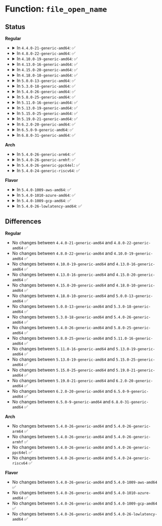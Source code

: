 # Function: <code>file_open_name</code>

## Status
<b>Regular</b>
<ul>
<li>
<details>
<summary>In <code>4.4.0-21-generic-amd64</code>: ✅</summary>

```c
struct file * file_open_name(struct filename * name, int flags, umode_t mode)
```

```json
{
  "name": "file_open_name",
  "collision_type": "Unique Global",
  "inline_type": "No",
  "funcs": [
    {
      "addr": 18446744071580988656,
      "name": "file_open_name",
      "external": true,
      "loc": "fs/open.c:971",
      "file": "fs/open.c",
      "inline": "seen, unknown",
      "caller_inline": [],
      "caller_func": [
        "kernel/acct.c:SyS_acct",
        "mm/swapfile.c:SyS_swapoff",
        "mm/swapfile.c:SyS_swapon",
        "fs/open.c:filp_open"
      ]
    }
  ],
  "symbols": [
    {
      "addr": 18446744071580988656,
      "name": "file_open_name",
      "section": ".text",
      "bind": "STB_GLOBAL",
      "size": 333
    }
  ]
}
```
</details>
</li>
<li>
<details>
<summary>In <code>4.8.0-22-generic-amd64</code>: ✅</summary>

```c
struct file * file_open_name(struct filename * name, int flags, umode_t mode)
```

```json
{
  "name": "file_open_name",
  "collision_type": "Unique Global",
  "inline_type": "No",
  "funcs": [
    {
      "addr": 18446744071581143600,
      "name": "file_open_name",
      "external": true,
      "loc": "fs/open.c:964",
      "file": "fs/open.c",
      "inline": "seen, unknown",
      "caller_inline": [],
      "caller_func": [
        "kernel/acct.c:SyS_acct",
        "mm/swapfile.c:SyS_swapon",
        "mm/swapfile.c:SyS_swapoff",
        "fs/open.c:filp_open"
      ]
    }
  ],
  "symbols": [
    {
      "addr": 18446744071581143600,
      "name": "file_open_name",
      "section": ".text",
      "bind": "STB_GLOBAL",
      "size": 308
    }
  ]
}
```
</details>
</li>
<li>
<details>
<summary>In <code>4.10.0-19-generic-amd64</code>: ✅</summary>

```c
struct file * file_open_name(struct filename * name, int flags, umode_t mode)
```

```json
{
  "name": "file_open_name",
  "collision_type": "Unique Global",
  "inline_type": "No",
  "funcs": [
    {
      "addr": 18446744071581218784,
      "name": "file_open_name",
      "external": true,
      "loc": "fs/open.c:981",
      "file": "fs/open.c",
      "inline": "seen, unknown",
      "caller_inline": [],
      "caller_func": [
        "kernel/acct.c:SyS_acct",
        "mm/swapfile.c:SyS_swapon",
        "mm/swapfile.c:SyS_swapoff",
        "fs/open.c:filp_open"
      ]
    }
  ],
  "symbols": [
    {
      "addr": 18446744071581218784,
      "name": "file_open_name",
      "section": ".text",
      "bind": "STB_GLOBAL",
      "size": 308
    }
  ]
}
```
</details>
</li>
<li>
<details>
<summary>In <code>4.13.0-16-generic-amd64</code>: ✅</summary>

```c
struct file * file_open_name(struct filename * name, int flags, umode_t mode)
```

```json
{
  "name": "file_open_name",
  "collision_type": "Unique Global",
  "inline_type": "No",
  "funcs": [
    {
      "addr": 18446744071581265728,
      "name": "file_open_name",
      "external": true,
      "loc": "fs/open.c:987",
      "file": "fs/open.c",
      "inline": "seen, unknown",
      "caller_inline": [],
      "caller_func": [
        "kernel/acct.c:SyS_acct",
        "mm/swapfile.c:SyS_swapon",
        "mm/swapfile.c:SyS_swapoff",
        "fs/open.c:filp_open"
      ]
    }
  ],
  "symbols": [
    {
      "addr": 18446744071581265728,
      "name": "file_open_name",
      "section": ".text",
      "bind": "STB_GLOBAL",
      "size": 377
    }
  ]
}
```
</details>
</li>
<li>
<details>
<summary>In <code>4.15.0-20-generic-amd64</code>: ✅</summary>

```c
struct file * file_open_name(struct filename * name, int flags, umode_t mode)
```

```json
{
  "name": "file_open_name",
  "collision_type": "Unique Global",
  "inline_type": "No",
  "funcs": [
    {
      "addr": 18446744071581404864,
      "name": "file_open_name",
      "external": true,
      "loc": "fs/open.c:987",
      "file": "fs/open.c",
      "inline": "seen, unknown",
      "caller_inline": [],
      "caller_func": [
        "kernel/acct.c:SyS_acct",
        "mm/swapfile.c:SYSC_swapon",
        "mm/swapfile.c:SYSC_swapoff",
        "fs/open.c:filp_open"
      ]
    }
  ],
  "symbols": [
    {
      "addr": 18446744071581404864,
      "name": "file_open_name",
      "section": ".text",
      "bind": "STB_GLOBAL",
      "size": 377
    }
  ]
}
```
</details>
</li>
<li>
<details>
<summary>In <code>4.18.0-10-generic-amd64</code>: ✅</summary>

```c
struct file * file_open_name(struct filename * name, int flags, umode_t mode)
```

```json
{
  "name": "file_open_name",
  "collision_type": "Unique Global",
  "inline_type": "No",
  "funcs": [
    {
      "addr": 18446744071581559648,
      "name": "file_open_name",
      "external": true,
      "loc": "fs/open.c:1029",
      "file": "fs/open.c",
      "inline": "seen, unknown",
      "caller_inline": [],
      "caller_func": [
        "kernel/acct.c:acct_on",
        "mm/swapfile.c:__do_sys_swapon",
        "mm/swapfile.c:__do_sys_swapoff",
        "fs/open.c:filp_open"
      ]
    }
  ],
  "symbols": [
    {
      "addr": 18446744071581559648,
      "name": "file_open_name",
      "section": ".text",
      "bind": "STB_GLOBAL",
      "size": 309
    }
  ]
}
```
</details>
</li>
<li>
<details>
<summary>In <code>5.0.0-13-generic-amd64</code>: ✅</summary>

```c
struct file * file_open_name(struct filename * name, int flags, umode_t mode)
```

```json
{
  "name": "file_open_name",
  "collision_type": "Unique Global",
  "inline_type": "No",
  "funcs": [
    {
      "addr": 18446744071581644800,
      "name": "file_open_name",
      "external": true,
      "loc": "fs/open.c:1016",
      "file": "fs/open.c",
      "inline": "seen, unknown",
      "caller_inline": [],
      "caller_func": [
        "kernel/acct.c:acct_on",
        "mm/swapfile.c:__do_sys_swapon",
        "mm/swapfile.c:__do_sys_swapoff",
        "fs/open.c:filp_open"
      ]
    }
  ],
  "symbols": [
    {
      "addr": 18446744071581644800,
      "name": "file_open_name",
      "section": ".text",
      "bind": "STB_GLOBAL",
      "size": 309
    }
  ]
}
```
</details>
</li>
<li>
<details>
<summary>In <code>5.3.0-18-generic-amd64</code>: ✅</summary>

```c
struct file * file_open_name(struct filename * name, int flags, umode_t mode)
```

```json
{
  "name": "file_open_name",
  "collision_type": "Unique Global",
  "inline_type": "No",
  "funcs": [
    {
      "addr": 18446744071581761536,
      "name": "file_open_name",
      "external": true,
      "loc": "fs/open.c:1036",
      "file": "fs/open.c",
      "inline": "seen, unknown",
      "caller_inline": [],
      "caller_func": [
        "kernel/acct.c:acct_on",
        "mm/swapfile.c:__do_sys_swapon",
        "mm/swapfile.c:__do_sys_swapoff",
        "fs/open.c:filp_open"
      ]
    }
  ],
  "symbols": [
    {
      "addr": 18446744071581761536,
      "name": "file_open_name",
      "section": ".text",
      "bind": "STB_GLOBAL",
      "size": 316
    }
  ]
}
```
</details>
</li>
<li>
<details>
<summary>In <code>5.4.0-26-generic-amd64</code>: ✅</summary>

```c
struct file * file_open_name(struct filename * name, int flags, umode_t mode)
```

```json
{
  "name": "file_open_name",
  "collision_type": "Unique Global",
  "inline_type": "No",
  "funcs": [
    {
      "addr": 18446744071581833744,
      "name": "file_open_name",
      "external": true,
      "loc": "fs/open.c:1041",
      "file": "fs/open.c",
      "inline": "seen, unknown",
      "caller_inline": [],
      "caller_func": [
        "kernel/acct.c:acct_on",
        "mm/swapfile.c:__do_sys_swapon",
        "mm/swapfile.c:__do_sys_swapoff",
        "fs/open.c:filp_open"
      ]
    }
  ],
  "symbols": [
    {
      "addr": 18446744071581833744,
      "name": "file_open_name",
      "section": ".text",
      "bind": "STB_GLOBAL",
      "size": 316
    }
  ]
}
```
</details>
</li>
<li>
<details>
<summary>In <code>5.8.0-25-generic-amd64</code>: ✅</summary>

```c
struct file * file_open_name(struct filename * name, int flags, umode_t mode)
```

```json
{
  "name": "file_open_name",
  "collision_type": "Unique Global",
  "inline_type": "No",
  "funcs": [
    {
      "addr": 18446744071582056944,
      "name": "file_open_name",
      "external": true,
      "loc": "fs/open.c:1118",
      "file": "fs/open.c",
      "inline": "seen, unknown",
      "caller_inline": [],
      "caller_func": [
        "kernel/acct.c:acct_on",
        "mm/swapfile.c:__do_sys_swapon",
        "mm/swapfile.c:__do_sys_swapoff",
        "fs/open.c:filp_open"
      ]
    }
  ],
  "symbols": [
    {
      "addr": 18446744071582056944,
      "name": "file_open_name",
      "section": ".text",
      "bind": "STB_GLOBAL",
      "size": 416
    }
  ]
}
```
</details>
</li>
<li>
<details>
<summary>In <code>5.11.0-16-generic-amd64</code>: ✅</summary>

```c
struct file * file_open_name(struct filename * name, int flags, umode_t mode)
```

```json
{
  "name": "file_open_name",
  "collision_type": "Unique Global",
  "inline_type": "No",
  "funcs": [
    {
      "addr": 18446744071582106800,
      "name": "file_open_name",
      "external": true,
      "loc": "fs/open.c:1111",
      "file": "fs/open.c",
      "inline": "seen, unknown",
      "caller_inline": [],
      "caller_func": [
        "kernel/acct.c:acct_on",
        "mm/swapfile.c:__do_sys_swapon",
        "mm/swapfile.c:__do_sys_swapoff",
        "fs/open.c:filp_open"
      ]
    }
  ],
  "symbols": [
    {
      "addr": 18446744071582106800,
      "name": "file_open_name",
      "section": ".text",
      "bind": "STB_GLOBAL",
      "size": 416
    }
  ]
}
```
</details>
</li>
<li>
<details>
<summary>In <code>5.13.0-19-generic-amd64</code>: ✅</summary>

```c
struct file * file_open_name(struct filename * name, int flags, umode_t mode)
```

```json
{
  "name": "file_open_name",
  "collision_type": "Unique Global",
  "inline_type": "No",
  "funcs": [
    {
      "addr": 18446744071582131744,
      "name": "file_open_name",
      "external": true,
      "loc": "fs/open.c:1133",
      "file": "fs/open.c",
      "inline": "seen, unknown",
      "caller_inline": [],
      "caller_func": [
        "kernel/acct.c:acct_on",
        "mm/swapfile.c:__do_sys_swapon",
        "mm/swapfile.c:__do_sys_swapoff",
        "mm/huge_memory.c:split_huge_pages_in_file",
        "fs/open.c:filp_open"
      ]
    }
  ],
  "symbols": [
    {
      "addr": 18446744071582131744,
      "name": "file_open_name",
      "section": ".text",
      "bind": "STB_GLOBAL",
      "size": 414
    }
  ]
}
```
</details>
</li>
<li>
<details>
<summary>In <code>5.15.0-25-generic-amd64</code>: ✅</summary>

```c
struct file * file_open_name(struct filename * name, int flags, umode_t mode)
```

```json
{
  "name": "file_open_name",
  "collision_type": "Unique Global",
  "inline_type": "No",
  "funcs": [
    {
      "addr": 18446744071582448400,
      "name": "file_open_name",
      "external": true,
      "loc": "fs/open.c:1151",
      "file": "fs/open.c",
      "inline": "seen, unknown",
      "caller_inline": [],
      "caller_func": [
        "kernel/acct.c:acct_on",
        "mm/swapfile.c:__do_sys_swapon",
        "mm/swapfile.c:__do_sys_swapoff",
        "mm/huge_memory.c:split_huge_pages_in_file",
        "fs/open.c:filp_open"
      ]
    }
  ],
  "symbols": [
    {
      "addr": 18446744071582448400,
      "name": "file_open_name",
      "section": ".text",
      "bind": "STB_GLOBAL",
      "size": 414
    }
  ]
}
```
</details>
</li>
<li>
<details>
<summary>In <code>5.19.0-21-generic-amd64</code>: ✅</summary>

```c
struct file * file_open_name(struct filename * name, int flags, umode_t mode)
```

```json
{
  "name": "file_open_name",
  "collision_type": "Unique Global",
  "inline_type": "No",
  "funcs": [
    {
      "addr": 18446744071582966880,
      "name": "file_open_name",
      "external": true,
      "loc": "fs/open.c:1216",
      "file": "fs/open.c",
      "inline": "seen, unknown",
      "caller_inline": [],
      "caller_func": [
        "kernel/acct.c:acct_on",
        "mm/swapfile.c:__do_sys_swapon",
        "mm/swapfile.c:__do_sys_swapoff",
        "mm/huge_memory.c:split_huge_pages_in_file",
        "fs/open.c:filp_open"
      ]
    }
  ],
  "symbols": [
    {
      "addr": 18446744071582966880,
      "name": "file_open_name",
      "section": ".text",
      "bind": "STB_GLOBAL",
      "size": 448
    }
  ]
}
```
</details>
</li>
<li>
<details>
<summary>In <code>6.2.0-20-generic-amd64</code>: ✅</summary>

```c
struct file * file_open_name(struct filename * name, int flags, umode_t mode)
```

```json
{
  "name": "file_open_name",
  "collision_type": "Unique Global",
  "inline_type": "No",
  "funcs": [
    {
      "addr": 18446744071583526048,
      "name": "file_open_name",
      "external": true,
      "loc": "fs/open.c:1248",
      "file": "fs/open.c",
      "inline": "seen, unknown",
      "caller_inline": [],
      "caller_func": [
        "kernel/acct.c:acct_on",
        "mm/swapfile.c:__do_sys_swapon",
        "mm/swapfile.c:__do_sys_swapoff",
        "mm/huge_memory.c:split_huge_pages_in_file",
        "fs/open.c:filp_open"
      ]
    }
  ],
  "symbols": [
    {
      "addr": 18446744071583526048,
      "name": "file_open_name",
      "section": ".text",
      "bind": "STB_GLOBAL",
      "size": 448
    }
  ]
}
```
</details>
</li>
<li>
<details>
<summary>In <code>6.5.0-9-generic-amd64</code>: ✅</summary>

```c
struct file * file_open_name(struct filename * name, int flags, umode_t mode)
```

```json
{
  "name": "file_open_name",
  "collision_type": "Unique Global",
  "inline_type": "No",
  "funcs": [
    {
      "addr": 18446744071583741472,
      "name": "file_open_name",
      "external": true,
      "loc": "fs/open.c:1345",
      "file": "fs/open.c",
      "inline": "seen, unknown",
      "caller_inline": [],
      "caller_func": [
        "kernel/acct.c:acct_on",
        "mm/swapfile.c:__do_sys_swapon",
        "mm/swapfile.c:__do_sys_swapoff",
        "mm/huge_memory.c:split_huge_pages_in_file",
        "fs/open.c:filp_open"
      ]
    }
  ],
  "symbols": [
    {
      "addr": 18446744071583741472,
      "name": "file_open_name",
      "section": ".text",
      "bind": "STB_GLOBAL",
      "size": 388
    }
  ]
}
```
</details>
</li>
<li>
<details>
<summary>In <code>6.8.0-31-generic-amd64</code>: ✅</summary>

```c
struct file * file_open_name(struct filename * name, int flags, umode_t mode)
```

```json
{
  "name": "file_open_name",
  "collision_type": "Unique Global",
  "inline_type": "No",
  "funcs": [
    {
      "addr": 18446744071583943360,
      "name": "file_open_name",
      "external": true,
      "loc": "fs/open.c:1342",
      "file": "fs/open.c",
      "inline": "seen, unknown",
      "caller_inline": [],
      "caller_func": [
        "kernel/acct.c:acct_on",
        "mm/swapfile.c:__do_sys_swapon",
        "mm/swapfile.c:__do_sys_swapoff",
        "mm/huge_memory.c:split_huge_pages_in_file",
        "fs/open.c:filp_open"
      ]
    }
  ],
  "symbols": [
    {
      "addr": 18446744071583943360,
      "name": "file_open_name",
      "section": ".text",
      "bind": "STB_GLOBAL",
      "size": 388
    }
  ]
}
```
</details>
</li>
</ul>
<b>Arch</b>
<ul>
<li>
<details>
<summary>In <code>5.4.0-26-generic-arm64</code>: ✅</summary>

```c
struct file * file_open_name(struct filename * name, int flags, umode_t mode)
```

```json
{
  "name": "file_open_name",
  "collision_type": "Unique Global",
  "inline_type": "No",
  "funcs": [
    {
      "addr": 18446603336493297008,
      "name": "file_open_name",
      "external": true,
      "loc": "fs/open.c:1041",
      "file": "fs/open.c",
      "inline": "seen, unknown",
      "caller_inline": [],
      "caller_func": [
        "kernel/acct.c:__arm64_sys_acct",
        "mm/swapfile.c:__do_sys_swapon",
        "mm/swapfile.c:__do_sys_swapoff",
        "fs/open.c:filp_open"
      ]
    }
  ],
  "symbols": [
    {
      "addr": 18446603336493297008,
      "name": "file_open_name",
      "section": ".text",
      "bind": "STB_GLOBAL",
      "size": 336
    }
  ]
}
```
</details>
</li>
<li>
<details>
<summary>In <code>5.4.0-26-generic-armhf</code>: ✅</summary>

```c
struct file * file_open_name(struct filename * name, int flags, umode_t mode)
```

```json
{
  "name": "file_open_name",
  "collision_type": "Unique Global",
  "inline_type": "No",
  "funcs": [
    {
      "addr": 3226900096,
      "name": "file_open_name",
      "external": true,
      "loc": "fs/open.c:1041",
      "file": "fs/open.c",
      "inline": "seen, unknown",
      "caller_inline": [],
      "caller_func": [
        "kernel/acct.c:__se_sys_acct",
        "mm/swapfile.c:__do_sys_swapon",
        "mm/swapfile.c:__do_sys_swapoff",
        "fs/open.c:filp_open"
      ]
    }
  ],
  "symbols": [
    {
      "addr": 3226900096,
      "name": "file_open_name",
      "section": ".text",
      "bind": "STB_GLOBAL",
      "size": 344
    }
  ]
}
```
</details>
</li>
<li>
<details>
<summary>In <code>5.4.0-26-generic-ppc64el</code>: ✅</summary>

```c
struct file * file_open_name(struct filename * name, int flags, umode_t mode)
```

```json
{
  "name": "file_open_name",
  "collision_type": "Unique Global",
  "inline_type": "No",
  "funcs": [
    {
      "addr": 13835058055286835952,
      "name": "file_open_name",
      "external": true,
      "loc": "fs/open.c:1041",
      "file": "fs/open.c",
      "inline": "seen, unknown",
      "caller_inline": [],
      "caller_func": [
        "kernel/acct.c:__se_sys_acct",
        "mm/swapfile.c:__do_sys_swapon",
        "mm/swapfile.c:__do_sys_swapoff",
        "fs/open.c:filp_open"
      ]
    }
  ],
  "symbols": [
    {
      "addr": 13835058055286835952,
      "name": "file_open_name",
      "section": ".text",
      "bind": "STB_GLOBAL",
      "size": 504
    }
  ]
}
```
</details>
</li>
<li>
<details>
<summary>In <code>5.4.0-24-generic-riscv64</code>: ✅</summary>

```c
struct file * file_open_name(struct filename * name, int flags, umode_t mode)
```

```json
{
  "name": "file_open_name",
  "collision_type": "Unique Global",
  "inline_type": "No",
  "funcs": [
    {
      "addr": 18446743936273041834,
      "name": "file_open_name",
      "external": true,
      "loc": "fs/open.c:1041",
      "file": "fs/open.c",
      "inline": "seen, unknown",
      "caller_inline": [],
      "caller_func": [
        "kernel/acct.c:__se_sys_acct",
        "mm/swapfile.c:__do_sys_swapon",
        "mm/swapfile.c:__do_sys_swapoff",
        "fs/open.c:filp_open"
      ]
    }
  ],
  "symbols": [
    {
      "addr": 18446743936273041834,
      "name": "file_open_name",
      "section": ".text",
      "bind": "STB_GLOBAL",
      "size": 300
    }
  ]
}
```
</details>
</li>
</ul>
<b>Flavor</b>
<ul>
<li>
<details>
<summary>In <code>5.4.0-1009-aws-amd64</code>: ✅</summary>

```c
struct file * file_open_name(struct filename * name, int flags, umode_t mode)
```

```json
{
  "name": "file_open_name",
  "collision_type": "Unique Global",
  "inline_type": "No",
  "funcs": [
    {
      "addr": 18446744071581802480,
      "name": "file_open_name",
      "external": true,
      "loc": "fs/open.c:1041",
      "file": "fs/open.c",
      "inline": "seen, unknown",
      "caller_inline": [],
      "caller_func": [
        "kernel/acct.c:acct_on",
        "mm/swapfile.c:__do_sys_swapon",
        "mm/swapfile.c:__do_sys_swapoff",
        "fs/open.c:filp_open"
      ]
    }
  ],
  "symbols": [
    {
      "addr": 18446744071581802480,
      "name": "file_open_name",
      "section": ".text",
      "bind": "STB_GLOBAL",
      "size": 316
    }
  ]
}
```
</details>
</li>
<li>
<details>
<summary>In <code>5.4.0-1010-azure-amd64</code>: ✅</summary>

```c
struct file * file_open_name(struct filename * name, int flags, umode_t mode)
```

```json
{
  "name": "file_open_name",
  "collision_type": "Unique Global",
  "inline_type": "No",
  "funcs": [
    {
      "addr": 18446744071581740144,
      "name": "file_open_name",
      "external": true,
      "loc": "fs/open.c:1041",
      "file": "fs/open.c",
      "inline": "seen, unknown",
      "caller_inline": [],
      "caller_func": [
        "kernel/acct.c:acct_on",
        "mm/swapfile.c:__do_sys_swapon",
        "mm/swapfile.c:__do_sys_swapoff",
        "fs/open.c:filp_open"
      ]
    }
  ],
  "symbols": [
    {
      "addr": 18446744071581740144,
      "name": "file_open_name",
      "section": ".text",
      "bind": "STB_GLOBAL",
      "size": 316
    }
  ]
}
```
</details>
</li>
<li>
<details>
<summary>In <code>5.4.0-1009-gcp-amd64</code>: ✅</summary>

```c
struct file * file_open_name(struct filename * name, int flags, umode_t mode)
```

```json
{
  "name": "file_open_name",
  "collision_type": "Unique Global",
  "inline_type": "No",
  "funcs": [
    {
      "addr": 18446744071581793792,
      "name": "file_open_name",
      "external": true,
      "loc": "fs/open.c:1041",
      "file": "fs/open.c",
      "inline": "seen, unknown",
      "caller_inline": [],
      "caller_func": [
        "kernel/acct.c:acct_on",
        "mm/swapfile.c:__do_sys_swapon",
        "mm/swapfile.c:__do_sys_swapoff",
        "fs/open.c:filp_open"
      ]
    }
  ],
  "symbols": [
    {
      "addr": 18446744071581793792,
      "name": "file_open_name",
      "section": ".text",
      "bind": "STB_GLOBAL",
      "size": 316
    }
  ]
}
```
</details>
</li>
<li>
<details>
<summary>In <code>5.4.0-26-lowlatency-amd64</code>: ✅</summary>

```c
struct file * file_open_name(struct filename * name, int flags, umode_t mode)
```

```json
{
  "name": "file_open_name",
  "collision_type": "Unique Global",
  "inline_type": "No",
  "funcs": [
    {
      "addr": 18446744071581862928,
      "name": "file_open_name",
      "external": true,
      "loc": "fs/open.c:1041",
      "file": "fs/open.c",
      "inline": "seen, unknown",
      "caller_inline": [],
      "caller_func": [
        "kernel/acct.c:acct_on",
        "mm/swapfile.c:__do_sys_swapon",
        "mm/swapfile.c:__do_sys_swapoff",
        "fs/open.c:filp_open"
      ]
    }
  ],
  "symbols": [
    {
      "addr": 18446744071581862928,
      "name": "file_open_name",
      "section": ".text",
      "bind": "STB_GLOBAL",
      "size": 316
    }
  ]
}
```
</details>
</li>
</ul>

## Differences
<b>Regular</b>
<ul>
<li>
No changes between <code>4.4.0-21-generic-amd64</code> and <code>4.8.0-22-generic-amd64</code> ✅
</li>
<li>
No changes between <code>4.8.0-22-generic-amd64</code> and <code>4.10.0-19-generic-amd64</code> ✅
</li>
<li>
No changes between <code>4.10.0-19-generic-amd64</code> and <code>4.13.0-16-generic-amd64</code> ✅
</li>
<li>
No changes between <code>4.13.0-16-generic-amd64</code> and <code>4.15.0-20-generic-amd64</code> ✅
</li>
<li>
No changes between <code>4.15.0-20-generic-amd64</code> and <code>4.18.0-10-generic-amd64</code> ✅
</li>
<li>
No changes between <code>4.18.0-10-generic-amd64</code> and <code>5.0.0-13-generic-amd64</code> ✅
</li>
<li>
No changes between <code>5.0.0-13-generic-amd64</code> and <code>5.3.0-18-generic-amd64</code> ✅
</li>
<li>
No changes between <code>5.3.0-18-generic-amd64</code> and <code>5.4.0-26-generic-amd64</code> ✅
</li>
<li>
No changes between <code>5.4.0-26-generic-amd64</code> and <code>5.8.0-25-generic-amd64</code> ✅
</li>
<li>
No changes between <code>5.8.0-25-generic-amd64</code> and <code>5.11.0-16-generic-amd64</code> ✅
</li>
<li>
No changes between <code>5.11.0-16-generic-amd64</code> and <code>5.13.0-19-generic-amd64</code> ✅
</li>
<li>
No changes between <code>5.13.0-19-generic-amd64</code> and <code>5.15.0-25-generic-amd64</code> ✅
</li>
<li>
No changes between <code>5.15.0-25-generic-amd64</code> and <code>5.19.0-21-generic-amd64</code> ✅
</li>
<li>
No changes between <code>5.19.0-21-generic-amd64</code> and <code>6.2.0-20-generic-amd64</code> ✅
</li>
<li>
No changes between <code>6.2.0-20-generic-amd64</code> and <code>6.5.0-9-generic-amd64</code> ✅
</li>
<li>
No changes between <code>6.5.0-9-generic-amd64</code> and <code>6.8.0-31-generic-amd64</code> ✅
</li>
</ul>
<b>Arch</b>
<ul>
<li>
No changes between <code>5.4.0-26-generic-amd64</code> and <code>5.4.0-26-generic-arm64</code> ✅
</li>
<li>
No changes between <code>5.4.0-26-generic-amd64</code> and <code>5.4.0-26-generic-armhf</code> ✅
</li>
<li>
No changes between <code>5.4.0-26-generic-amd64</code> and <code>5.4.0-26-generic-ppc64el</code> ✅
</li>
<li>
No changes between <code>5.4.0-26-generic-amd64</code> and <code>5.4.0-24-generic-riscv64</code> ✅
</li>
</ul>
<b>Flavor</b>
<ul>
<li>
No changes between <code>5.4.0-26-generic-amd64</code> and <code>5.4.0-1009-aws-amd64</code> ✅
</li>
<li>
No changes between <code>5.4.0-26-generic-amd64</code> and <code>5.4.0-1010-azure-amd64</code> ✅
</li>
<li>
No changes between <code>5.4.0-26-generic-amd64</code> and <code>5.4.0-1009-gcp-amd64</code> ✅
</li>
<li>
No changes between <code>5.4.0-26-generic-amd64</code> and <code>5.4.0-26-lowlatency-amd64</code> ✅
</li>
</ul>
